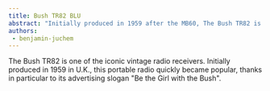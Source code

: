 ```yaml
---
title: Bush TR82 BLU
abstract: "Initially produced in 1959 after the MB60, The Bush TR82 is one of the iconic vintage radio receivers." 
authors:
 - benjamin-juchem
---
```


The Bush TR82 is one of the iconic vintage radio receivers. Initially produced in 1959 in U.K., this portable radio quickly became popular, thanks in particular to its advertising slogan "Be the Girl with the Bush".
